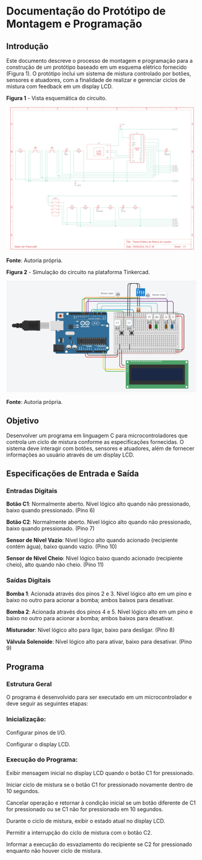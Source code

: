 # Documentação do Protótipo de Montagem e Programação
## Introdução
Este documento descreve o processo de montagem e programação para a construção de um protótipo baseado em um esquema elétrico fornecido (Figura 1). O protótipo inclui um sistema de mistura controlado por botões, sensores e atuadores, com a finalidade de realizar e gerenciar ciclos de mistura com feedback em um display LCD.

**Figura 1** - Vista esquemática do circuito.

![Figura 1 - Vista esquemática do circuito](vista_esquematica.png)

**Fonte**: Autoria própria.

**Figura 2** - Simulação do circuito na plataforma Tinkercad.

![Figura 1 - Vista esquemática do circuito](circuito.png)

**Fonte**: Autoria própria.

## Objetivo
Desenvolver um programa em linguagem C para microcontroladores que controla um ciclo de mistura conforme as especificações fornecidas. O sistema deve interagir com botões, sensores e atuadores, além de fornecer informações ao usuário através de um display LCD.

## Especificações de Entrada e Saída
### Entradas Digitais
**Botão C1**: Normalmente aberto. Nível lógico alto quando não pressionado, baixo quando pressionado. (Pino 6)

**Botão C2**: Normalmente aberto. Nível lógico alto quando não pressionado, baixo quando pressionado. (Pino 7)

**Sensor de Nível Vazio**: Nível lógico alto quando acionado (recipiente contém água), baixo quando vazio. (Pino 10)

**Sensor de Nível Cheio**: Nível lógico baixo quando acionado (recipiente cheio), alto quando não cheio. (Pino 11)

### Saídas Digitais
**Bomba 1**: Acionada através dos pinos 2 e 3. Nível lógico alto em um pino e baixo no outro para acionar a bomba; ambos baixos para desativar.

**Bomba 2**: Acionada através dos pinos 4 e 5. Nível lógico alto em um pino e baixo no outro para acionar a bomba; ambos baixos para desativar.

**Misturador**: Nível lógico alto para ligar, baixo para desligar. (Pino 8)

**Válvula Solenoide**: Nível lógico alto para ativar, baixo para desativar. (Pino 9)

## Programa
### Estrutura Geral
O programa é desenvolvido para ser executado em um microcontrolador e deve seguir as seguintes etapas:

### Inicialização:

Configurar pinos de I/O.

Configurar o display LCD.

### Execução do Programa:

Exibir mensagem inicial no display LCD quando o botão C1 for pressionado.

Iniciar ciclo de mistura se o botão C1 for pressionado novamente dentro de 10 segundos.

Cancelar operação e retornar à condição inicial se um botão diferente de C1 for pressionado ou se C1 não for pressionado em 10 segundos.

Durante o ciclo de mistura, exibir o estado atual no display LCD.

Permitir a interrupção do ciclo de mistura com o botão C2.

Informar a execução do esvaziamento do recipiente se C2 for pressionado enquanto não houver ciclo de mistura.

